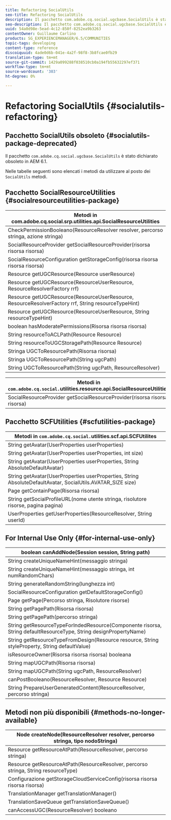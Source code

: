 ```yaml
---
title: Refactoring SocialUtils
seo-title: Refactoring SocialUtils
description: Il pacchetto com.adobe.cq.social.ugcbase.SocialUtils è stato dichiarato obsoleto in AEM 6.1
seo-description: Il pacchetto com.adobe.cq.social.ugcbase.SocialUtils è stato dichiarato obsoleto in AEM 6.1
uuid: 54a0d98e-5ead-4c12-850f-8252ea9b3263
contentOwner: Guillaume Carlino
products: SG_EXPERIENCEMANAGER/6.5/COMMUNITIES
topic-tags: developing
content-type: reference
discoiquuid: 4ade0d6b-041e-4a2f-98f8-3b8fcae0fb29
translation-type: tm+mt
source-git-commit: 1429a099288f038510cb0a194fb55632297ef371
workflow-type: tm+mt
source-wordcount: '303'
ht-degree: 0%

---
```



# Refactoring SocialUtils {#socialutils-refactoring}

## Pacchetto SocialUtils obsoleto {#socialutils-package-deprecated}

Il pacchetto `com.adobe.cq.social.ugcbase.SocialUtils` è stato dichiarato obsoleto in AEM 6.1.

Nelle tabelle seguenti sono elencati i metodi da utilizzare al posto dei `SocialUtils` metodi.

## Pacchetto SocialResourceUtilities  {#socialresourceutilities-package}

| Metodi in com.adobe.cq.social.srp.utilities.api.SocialResourceUtilities |
|---|
| CheckPermissionBooleano(ResourceResolver resolver, percorso stringa, azione stringa) |  |
| SocialResourceProvider getSocialResourceProvider(risorsa risorsa risorsa) |  |
| SocialResourceConfiguration getStorageConfig(risorsa risorsa risorsa risorsa) |  |
| Resource getUGCResource(Resource userResource) |  |
| Resource getUGCResource(ResourceUserResource, ResourceResolverFactory rrf) | nuovo |
| Resource getUGCResource(ResourceUserResource, ResourceResolverFactory rrf, String resourceTypeHint) | nuovo |
| Resource getUGCResource(ResourceUserResource, String resourceTypeHint) |  |
| boolean hasModeratePermissions(Risorsa risorsa risorsa) |  |
| String resourceToACLPath(Resource Resource) |  |
| String resourceToUGCStoragePath(Resource Resource) | sostituisce String resourceToUGCPath(Resource Resource) |
| Stringa UGCToResourcePath(Risorsa risorsa) |  |
| Stringa UGCToResourcePath(String ugcPath) | firma del metodo modificata |
| String UGCToResourcePath(String ugcPath, ResourceResolver) | nuovo |

| Metodi in `com.adobe.cq.social.`utilities.resource.api.SocialResourceUtilities |
|---|
| SocialResourceProvider getSocialResourceProvider(risorsa risorsa risorsa) | sostituisce SocialResourceProvider getConfiguratedProvider(risorsa risorsa risorsa) |

## Pacchetto SCFUtilities {#scfutilities-package}

| Metodi in `com.adobe.cq.social.`utilities.scf.api.SCFUtilites |
|---|
| String getAvatar(UserProperties userProperties) |
| String getAvatar(UserProperties userProperties, int size) |
| String getAvatar(UserProperties userProperties, String AbsoluteDefaultAvatar) |
| String getAvatar(UserProperties userProperties, String AbsoluteDefaultAvatar, SocialUtils.AVATAR_SIZE size) |
| Page getContainPage(Risorsa risorsa) |
| String getSocialProfileURL(nome utente stringa, risolutore risorse, pagina pagina) |
| UserProperties getUserProperties(ResourceResolver, String userId) |

## For Internal Use Only {#for-internal-use-only}

| boolean canAddNode(Session session, String path) |
|---|
| String createUniqueNameHint(messaggio stringa) |
| String createUniqueNameHint(messaggio stringa, int numRandomChars) |
| String generateRandomString(lunghezza int) |
| SocialResourceConfiguration getDefaultStorageConfig() |
| Page getPage(Percorso stringa, Risolutore risorse) |
| String getPagePath(Risorsa risorsa) |
| String getPagePath(percorso stringa) |
| String getResourceTypeForIndedResource(Componente risorsa, String defaultResourceType, String designPropertyName) |
| String getResourceTypeFromDesign(Resource resource, String styleProperty, String defaultValue) |
| isResourceOwner(Risorsa risorsa risorsa) booleana |
| String mapUGCPath(Risorsa risorsa) |
| String mapUGCPath(String ugcPath, ResourceResolver) |
| canPostBooleano(ResourceResolver, Resource Resource) |
| String PrepareUserGeneratedContent(ResourceResolver, percorso stringa) |

## Metodi non più disponibili {#methods-no-longer-available}

| Node createNode(ResourceResolver resolver, percorso stringa, tipo nodoStringa) |
|---|
| Resource getResourceAtPath(ResourceResolver, percorso stringa) |
| Resource getResourceAtPath(ResourceResolver, percorso stringa, String resourceType) |
| Configurazione getStorageCloudServiceConfig(risorsa risorsa risorsa risorsa) |
| TranslationManager getTranslationManager() |
| TranslationSaveQueue getTranslationSaveQueue() |
| canAccessUGC(ResourceResolver) booleano |

